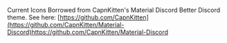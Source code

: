 Current Icons Borrowed from CapnKitten's Material Discord Better Discord theme.
See here: [https://github.com/CapnKitten](https://github.com/CapnKitten/Material-Discord)https://github.com/CapnKitten/Material-Discord
